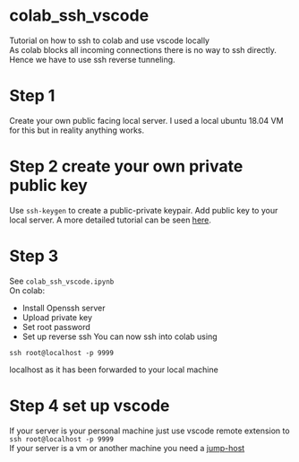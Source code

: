 # colab_ssh_vscode
Tutorial on how to ssh to colab and use vscode locally\
As colab blocks all incoming connections there is no way to ssh directly.\
Hence we have to use ssh reverse tunneling.

# Step 1
Create your own public facing local server. I used a local ubuntu 18.04 VM for this but in reality anything works.
# Step 2 create your own private public key
Use `ssh-keygen` to create a public-private keypair. Add public key to your local server. A more detailed tutorial can be seen [here](https://www.digitalocean.com/community/tutorials/how-to-set-up-ssh-keys-on-ubuntu-1604).
# Step 3
See `colab_ssh_vscode.ipynb`\
On colab:
* Install Openssh server
* Upload private key
* Set root password
* Set up reverse ssh
You can now ssh into colab using 
```
ssh root@localhost -p 9999
```
localhost as it has been forwarded to your local machine
# Step 4 set up vscode
If your server is your personal machine just use vscode remote extension to `ssh root@localhost -p 9999`\
If your server is a vm or another machine you need a [jump-host](https://code.visualstudio.com/blogs/2019/10/03/remote-ssh-tips-and-tricks#_proxycommand)
